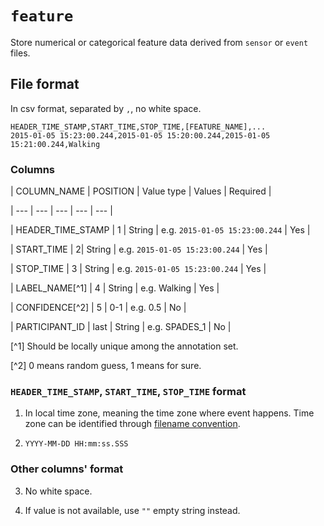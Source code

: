 # `feature`
Store numerical or categorical feature data derived from `sensor` or `event` files.

## File format
In csv format, separated by `,`, no white space.

```
HEADER_TIME_STAMP,START_TIME,STOP_TIME,[FEATURE_NAME],...
2015-01-05 15:23:00.244,2015-01-05 15:20:00.244,2015-01-05 15:21:00.244,Walking
```



### Columns



| COLUMN_NAME | POSITION | Value type | Values | Required |

| --- | --- | --- | --- | --- |

| HEADER_TIME_STAMP | 1 | String | e.g. `2015-01-05 15:23:00.244` | Yes |

| START_TIME | 2| String | e.g. `2015-01-05 15:23:00.244` | Yes |

| STOP_TIME | 3 | String | e.g. `2015-01-05 15:23:00.244` | Yes |

| LABEL_NAME[^1] | 4 | String | e.g. Walking | Yes |

| CONFIDENCE[^2] | 5 | 0-1 | e.g. 0.5 | No |

| PARTICIPANT_ID | last | String | e.g. SPADES_1 | No |



[^1] Should be locally unique among the annotation set.



[^2] 0 means random guess, 1 means for sure.



### `HEADER_TIME_STAMP`, `START_TIME`, `STOP_TIME` format



1. In local time zone, meaning the time zone where event happens. Time zone can be identified through [filename convention](#).



2. `YYYY-MM-DD HH:mm:ss.SSS`



### Other columns' format



3. No white space.

4. If value is not available, use `""` empty string instead.
